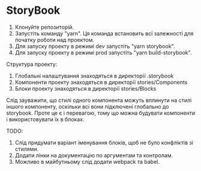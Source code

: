 # StoryBook

1. Клонуйте репозиторій.
2. Запустіть команду "yarn". Ця команда встановить всі залежності для початку роботи над проектом.
3. Для запуску проекту в режимі dev запустіть "yarn storybook".
4. Для запуску проекту в режимі prod запустіть "yarn build-storybook".

Структура проекту:
1. Глобальні налаштування знаходяться в директорії .storybook
2. Компоненти проекту знаходяться в директорії stories/Components
3. Блоки проекту знаходяться в директорії stories/Blocks

Слід зауважити, що стилі одного компонента можуть вплинути на стилі іншого компоненту, 
оскільки всі вони підключені глобально до storybook. 
Проте це є і перевагою, тому що можна будувати компоненти і використовувати їх в блоках.



TODO: 
1. Слід придумати варіант іменування блоків, щоб не було конфліктів зі стилями.
2. Додати лінки на документацію по аргументам та контролам.
3. Можливо в майбутньому слід додати webpack та babel.


